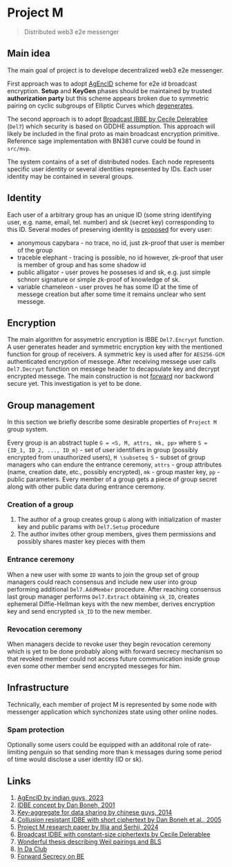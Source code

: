 # Project M

> Distributed web3 e2e messenger

## Main idea

The main goal of project is to develope decentralized web3 e2e messenger. 

First approach was to adopt [AgEncID]((https://arxiv.org/pdf/2309.16282)) scheme for e2e id broadcast encryption. **Setup** and **KeyGen** phases should be maintained by trusted **authorization party** but this scheme appears broken due to symmetric pairing on cyclic subgroups of Elliptic Curves which [degenerates](https://www.sagemath.org/files/thesis/hansen-thesis-2009.pdf#chapter.3).

The second approach is to adopt [Broadcast IBBE by Cecile Delerablee](https://www.iacr.org/archive/asiacrypt2007/48330198/48330198.pdf) (`Del7`) which security is based on GDDHE assumption. This approach will likely be included in the final proto as main broadcast encryption primitive. Reference sage implementation with BN381 curve could be found in `src/mvp`.

The system contains of a set of distributed nodes. Each node represents specific user identity or several identities represented by IDs. Each user identity may be contained in several groups.

## Identity

Each user of a arbitrary group has an unique ID (some string identifying user, e.g. name, email, tel. number) and sk (secret key) corresponding to this ID.
Several modes of preserving identity is [proposed](https://github.com/distributed-lab/papers/blob/main/in-da-club/In_Da_Club.pdf) for every user:
- anonymous capybara - no trace, no id, just zk-proof that user is member of the group
- traceble elephant - tracing is possible, no id however, zk-proof that user is member of group and has some shadow id
- public alligator - user proves he posseses id and sk, e.g. just simple schnorr signature or simple zk-proof of knowledge of sk.
- variable chameleon - user proves he has some ID at the time of messege creation but after some time it remains unclear who sent messege.

## Encryption

The main algorithm for assymetric encryption is IBBE `Del7.Encrypt` function. A user generates header and symmetric encryption key with the mentioned function for group of receivers. A symmetric key is used after for `AES256-GCM` authenticated encryption of messege. After receiving messege user calls `Del7.Decrypt` function on messege header to decapsulate key and decrypt encrypted messege. The main construction is not [forward](https://yaogroup.cs.vt.edu/papers/fs-hibe-full.pdf) nor backword secure yet. This investigation is yet to be done.

## Group management

In this section we briefly describe some desirable properties of `Project M` group system.

Every group is an abstract tuple `G = <S, M, attrs, mk, pp>` where `S = {ID_1, ID_2, ..., ID_m}` - set of user identifiers in group (possibly encrypted from unauthorized users), `M \subseteq S` - subset of group managers who can endure the entrance ceremony, `attrs` - group attributes (name, creation date, etc., possibly encrypted), `mk` - group master key, `pp` - public parameters. Every member of a group gets a piece of group secret along with other public data during entrance ceremony.

### Creation of a group

1. The author of a group creates group `G` along with initialization of master key and public params with `Del7.Setup` procedure
2. The author invites other group members, gives them permissions and possibly shares master key pieces with them

### Entrance ceremony

When a new user with some `ID` wants to join the group set of group managers could reach consensus and include new user into group performing additional `Del7.AddMember` procedure. After reaching consensus last group manager performs `Del7.Extract` obtaining `sk_ID`, creates ephemeral Diffie-Hellman keys with the new member, derives encryption key and send encrypted `sk_ID` to the new member.

### Revocation ceremony

When managers decide to revoke user they begin revocation ceremony which is yet to be done probably along with forward secrecy mechanism so that revoked member could not access future communication inside group even some other member send encrypted messeges for him.

## Infrastructure

Technically, each member of project M is represented by some node with messenger application which synchonizes state using other online nodes.

### Spam protection

Optionally some users could be equipped with an additonal role of rate-limiting penguin so that sending more than k messages during some period of time would disclose a user identity (ID or sk).

## Links

1. [AgEncID by indian guys, 2023](https://arxiv.org/pdf/2309.16282)
2. [IDBE concept by Dan Boneh, 2001](https://crypto.stanford.edu/~dabo/papers/bfibe.pdf)
3. [Key-aggregate for data sharing by chinese guys, 2014](https://ink.library.smu.edu.sg/cgi/viewcontent.cgi?article=2937&context=sis_research)
4. [Collusion resistant IDBE with short ciphertext by Dan Boneh et al., 2005](https://eprint.iacr.org/2005/018.pdf)
5. [Project M research paper by Illia and Serhii, 2024](papers/Messenger.pdf)
6. [Broadcast IDBE with constant-size ciphertexts by Cecile Delerablee](https://www.iacr.org/archive/asiacrypt2007/48330198/48330198.pdf)
7. [Wonderful thesis describing Weil pairings and BLS](https://www.sagemath.org/files/thesis/hansen-thesis-2009.pdf)
8. [In Da Club](https://github.com/distributed-lab/papers/blob/main/in-da-club/In_Da_Club.pdf)
9. [Forward Secrecy on BE](https://yaogroup.cs.vt.edu/papers/fs-hibe-full.pdf)